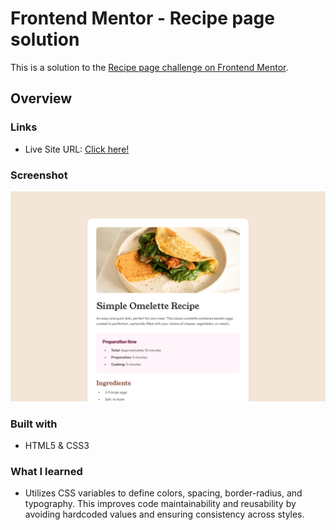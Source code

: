 # Frontend Mentor - Recipe page solution

This is a solution to the [Recipe page challenge on Frontend Mentor](https://www.frontendmentor.io/challenges/recipe-page-KiTsR8QQKm).

## Overview

### Links

- Live Site URL: [Click here!](https://recipe-page-jj.netlify.app/)

### Screenshot

![](./design/screenshot.png)

### Built with

- HTML5 & CSS3

### What I learned

- Utilizes CSS variables to define colors, spacing, border-radius, and typography. This improves code maintainability and reusability by avoiding hardcoded values and ensuring consistency across styles.